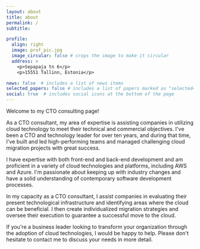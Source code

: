 ```yaml
---
layout: about
title: about
permalink: /
subtitle: 

profile:
  align: right
  image: prof_pic.jpg
  image_circular: false # crops the image to make it circular
  address: >
    <p>Sepapaja tn 6</p>
    <p>15551 Tallinn, Estonia</p>

news: false  # includes a list of news items
selected_papers: false # includes a list of papers marked as "selected={true}"
social: true  # includes social icons at the bottom of the page
---
```


Welcome to my CTO consulting page!

As a CTO consultant, my area of expertise is assisting companies in utilizing cloud technology to meet their technical and commercial objectives. I've been a CTO and technology leader for over ten years, and during that time, I've built and led high-performing teams and managed challenging cloud migration projects with great success.

I have expertise with both front-end and back-end development and am proficient in a variety of cloud technologies and platforms, including AWS and Azure. I'm passionate about keeping up with industry changes and have a solid understanding of contemporary software development processes.

In my capacity as a CTO consultant, I assist companies in evaluating their present technological infrastructure and identifying areas where the cloud can be beneficial. I then create individualized migration strategies and oversee their execution to guarantee a successful move to the cloud.

If you're a business leader looking to transform your organization through the adoption of cloud technologies, I would be happy to help. Please don't hesitate to contact me to discuss your needs in more detail.